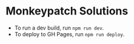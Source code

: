 # Monkeypatch Solutions

* To run a dev build, run `npm run dev`.
* To deploy to GH Pages, run `npm run deploy`.
